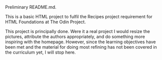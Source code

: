 Preliminary README.md.

This is a basic HTML project to fulfil the Recipes
project requirement for HTML Foundations at
The Odin Project.

This project is principally done. Were it a real 
project I would resize the pictures, attribute the 
authors appropriately, and do something more inspiring
with the homepage. However, since the learning 
objectives have been met and the material for doing
most refining has not been covered in the curriculum
yet, I will stop here.
